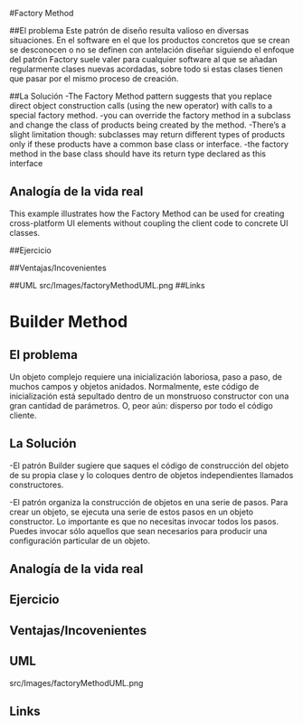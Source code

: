 #Factory Method

##El problema
Este patrón de diseño resulta valioso en diversas situaciones.
En el software en el que los productos concretos que se crean se desconocen o no se definen con antelación
diseñar siguiendo el enfoque del patrón Factory suele valer para cualquier software al que se añadan
regularmente clases nuevas acordadas, sobre todo si estas clases tienen que pasar por el mismo proceso
de creación.


##La Solución
-The Factory Method pattern suggests that you replace direct
object construction calls (using the new operator) with calls
to a special factory method.
-you can override the factory
method in a subclass and change the class of products being
created by the method.
-There’s a slight limitation though: subclasses may return different
 types of products only if these products have a common
 base class or interface.
-the factory method in the base
 class should have its return type declared as this interface
## Analogía de la vida real
This example illustrates how the Factory Method can be used
for creating cross-platform UI elements without coupling the
client code to concrete UI classes.

##Ejercicio


##Ventajas/Incovenientes

##UML
src/Images/factoryMethodUML.png
##Links

# Builder Method

## El problema
Un objeto complejo requiere una inicialización laboriosa, paso a paso, 
de muchos campos y objetos anidados. Normalmente, este código de inicialización 
está sepultado dentro de un monstruoso constructor con una gran 
cantidad de parámetros. O, peor aún: disperso por todo el código cliente. 


## La Solución
-El patrón Builder sugiere que saques el código de construcción del objeto de su propia clase
y lo coloques dentro de objetos independientes llamados constructores.

-El patrón organiza la construcción de objetos en una serie de pasos. 
Para crear un objeto, se ejecuta una serie de estos pasos en un objeto constructor. 
Lo importante es que no necesitas invocar todos los pasos. 
Puedes invocar sólo aquellos que sean necesarios para producir 
una configuración particular de un objeto.

## Analogía de la vida real


## Ejercicio


## Ventajas/Incovenientes

## UML
src/Images/factoryMethodUML.png
## Links

